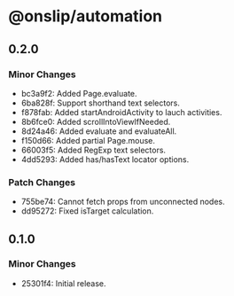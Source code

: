 # @onslip/automation

## 0.2.0

### Minor Changes

- bc3a9f2: Added Page.evaluate.
- 6ba828f: Support shorthand text selectors.
- f878fab: Added startAndroidActivity to lauch activities.
- 8b6fce0: Added scrollIntoViewIfNeeded.
- 8d24a46: Added evaluate and evaluateAll.
- f150d66: Added partial Page.mouse.
- 66003f5: Added RegExp text selectors.
- 4dd5293: Added has/hasText locator options.

### Patch Changes

- 755be74: Cannot fetch props from unconnected nodes.
- dd95272: Fixed isTarget calculation.

## 0.1.0

### Minor Changes

- 25301f4: Initial release.
